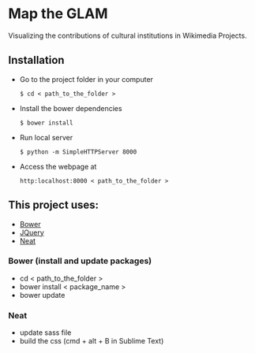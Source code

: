 # Map the GLAM
Visualizing the contributions of cultural institutions in Wikimedia Projects.

## Installation
- Go to the project folder in your computer
	```
	$ cd < path_to_the_folder >
	```
- Install the bower dependencies
	```
	$ bower install
	```
- Run local server 
	```
	$ python -m SimpleHTTPServer 8000
	```
- Access the webpage at
	```
	http:localhost:8000 < path_to_the_folder >
	```

## This project uses:
-	[Bower](https://bower.io/)
-	[JQuery](https://jquery.com/)
-	[Neat](http://neat.bourbon.io/)

[comment]: <> "[D3](https://d3js.org/)"
[comment]: <> "[Handlebars](http://handlebarsjs.com/)"

### Bower (install and update packages)
-	cd < path_to_the_folder >
-	bower install < package_name >
-	bower update

### Neat 
- 	update sass file
-	build the css (cmd + alt + B in Sublime Text)